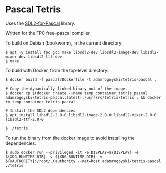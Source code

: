 # Pascal Tetris

Uses the [SDL2-for-Pascal](https://github.com/PascalGameDevelopment/SDL2-for-Pascal.git) library.

Written for the FPC free-pascal compiler.

To build on Debian (bookworm), in the current directory:

```
$ apt -y install fpc gcc make libsdl2-dev libsdl2-image-dev libsdl2-mixer-dev libsdl2-ttf-dev
$ make
```

To build with Docker, from the top-level directory:

```
$ docker build -f pascal/Dockerfile -t adamrogoyski/tetris-pascal .

# Copy the dynamically-linked binary out of the image.
$ docker cp $(docker create --name temp_container_tetris_pascal adamrogoyski/tetris-pascal:latest):/usr/src/tetris/tetris . && docker rm temp_container_tetris_pascal

# Install the SDL2 dependencies
$ apt install libsdl2-2.0-0 libsdl2-image-2.0-0 libsdl2-mixer-2.0-0 libsdl2-ttf-2.0-0

$ ./tetris
```

To run the binary from the docker image to avoid installing the dependencies:

```
$ sudo docker run --privileged -it -e DISPLAY=${DISPLAY} -e ${XDG_RUNTIME_DIR} -v ${XDG_RUNTIME_DIR} -v ${XAUTHORITY}:/root/.Xauthority --net=host adamrogoyski/tetris-pascal ./tetris
```

